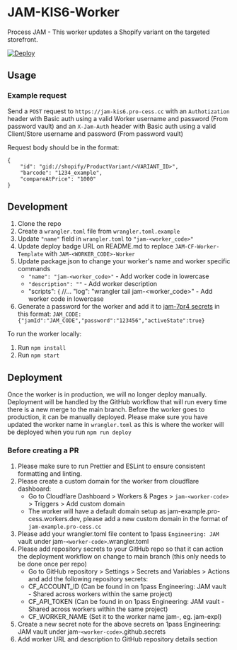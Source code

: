 # JAM-KIS6-Worker
Process JAM - This worker updates a Shopify variant on the targeted storefront.

[![Deploy](https://github.com/Process-Creative/JAM-KIS6-Worker/actions/workflows/deploy.yml/badge.svg?branch=main)](https://github.com/Process-Creative/JAM-KIS6-Worker/actions/workflows/deploy.yml)

## Usage
### Example request
Send a `POST` request to `https://jam-kis6.pro-cess.cc`
with an `Authotization` header with Basic auth using a valid Worker username and password (From password vault)
and an `X-Jam-Auth` header with Basic auth using a valid Client/Store username and password (From password vault)

Request body should be in the format:
```
{
    "id": "gid://shopify/ProductVariant/<VARIANT_ID>",
    "barcode": "1234_example",
    "compareAtPrice": "1000"
}
```

## Development
1. Clone the repo
2. Create a `wrangler.toml` file from `wrangler.toml.example`
3. Update `"name"` field in `wrangler.toml` to `"jam-<worker_code>"`
4. Update deploy badge URL on README.md to replace `JAM-CF-Worker-Template` with `JAM-<WORKER_CODE>-Worker`
5. Update package.json to change your worker's name and worker specific commands
	- `"name": "jam-<worker_code>"` - Add worker code in lowercase
 	-	`"description": ""` - Add worker description
	- "scripts": {
			//...
   		"log": "wrangler tail jam-<worker_code>" - Add worker code in lowercase
6. Generate a password for the worker and add it to [jam-7pr4 secrets](https://dash.cloudflare.com/6442f52d3d49251b0d036b8bcbfdfd20/workers/services/view/jam-7pr4/production/settings/bindings) in this format: `JAM_CODE: {"jamId":"JAM_CODE","password":"123456","activeState":true}`

To run the worker locally:
1. Run `npm install`
2. Run `npm start`

## Deployment
Once the worker is in production, we will no longer deploy manually. Deployment will be handled by the GitHub workflow that will run every time there is a new merge to the main branch.
Before the worker goes to production, it can be manually deployed. Please make sure you have updated the worker name in `wrangler.toml` as this is where the worker will be deployed when you run `npm run deploy`

### Before creating a PR
1. Please make sure to run Prettier and ESLint to ensure consistent formatting and linting.
2. Please create a custom domain for the worker from cloudflare dashboard:
	- Go to Cloudflare Dashboard > Workers & Pages > `jam-<worker-code>` > Triggers > Add custom domain
 	- The worker will have a default domain setup as jam-example.pro-cess.workers.dev, please add a new custom domain in the format of `jam-example.pro-cess.cc`
3. Please add your wrangler.toml file content to 1pass `Engineering: JAM` vault under jam-`<worker-code>`.wrangler.toml
4. Please add repository secrets to your GitHub repo so that it can action the deployment workflow on change to main branch (this only needs to be done once per repo)
	- Go to GitHub repository > Settings > Secrets and Variables > Actions and add the following repository secrets:
   - CF_ACCOUNT_ID (Can be found in on 1pass Engineering: JAM vault - Shared across workers within the same project)
   - CF_API_TOKEN (Can be found in on 1pass Engineering: JAM vault - Shared across workers within the same project)
   - CF_WORKER_NAME (Set it to the worker name jam-<worker-code>, eg. jam-expl)
5. Create a new secret note for the above secrets on 1pass Engineering: JAM vault under jam-`<worker-code>`.github.secrets
6. Add worker URL and description to GitHub repository details section


